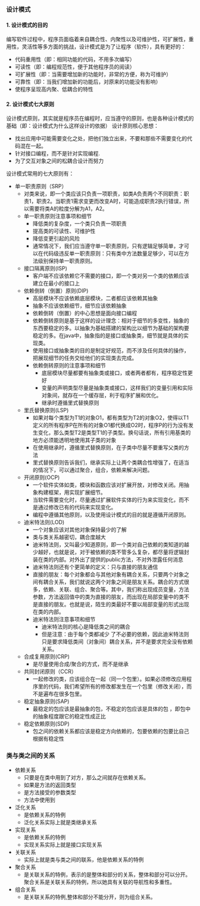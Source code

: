 ### 设计模式
#### 1. 设计模式的目的
编写软件过程中，程序员面临着来自耦合性、内聚性以及可维护性，可扩展性，重用性，灵活性等多方面的挑战，设计模式是为了让程序（软件），具有更好的：
- 代码重用性（即：相同功能的代码，不用多次编写）
- 可读性（即：编程规范性，便于其他程序员的阅读）
- 可扩展性（即：当需要增加新的功能时，非常的方便，称为可维护）
- 可靠性（即：当我们增加新的功能后，对原来的功能没有影响）
- 使程序呈现高内聚、低耦合的特性

#### 2. 设计模式七大原则
设计模式原则，其实就是程序员在编程时，应当遵守的原则，也是各种设计模式的基础（即：设计模式为什么这样设计的依据）
设计原则核心思想：
- 找出应用中可能需要变化之处，把他们独立出来，不要和那些不需要变化的代码混在一起。
- 针对接口编程，而不是针对实现编程.
- 为了交互对象之间的松耦合设计而努力

设计模式常用的七大原则有：
- 单一职责原则（SRP）
  - 对类来说，即一个类应该只负责一项职责，如类A负责两个不同职责：职责1，职责2。当职责1需求变更而改变A时，可能造成职责2执行错误，所以需要将类A的粒度分解为A1，A2。
  - 单一职责原则注意事项和细节
    - 降低类的复杂度，一个类只负责一项职责
    - 提高类的可读性、可维护性
    - 降低变更引起的风险
    - 通常情况下，我们应当遵守单一职责原则，只有逻辑足够简单，才可以在代码级违反单一职责原则：只有类中方法数量足够少，可以在方法级别保持单一职责原则。
  - 接口隔离原则(ISP)
    - 客户端不应该依赖它不需要的接口，即一个类对另一个类的依赖应该建立在最小的接口上
  - 依赖倒转（倒置）原则(DIP)
    - 高层模块不应该依赖底层模块，二者都应该依赖其抽象
    - 抽象不应该依赖细节，细节应该依赖抽象
    - 依赖倒转（倒置）的中心思想是面向接口编程
    - 依赖倒转原则是基于这样的设计理念：相对于细节的多变性，抽象的东西要稳定的多。以抽象为基础搭建的架构比以细节为基础的架构要稳定的多。在java中，抽象指的是接口或抽象类，细节就是具体的实现类。
    - 使用接口或抽象类的目的是制定好规范，而不涉及任何具体的操作，把展现细节的任务交给他们的实现类去完成。
    - 依赖倒转原则的注意事项和细节
      - 底层模块尽量都要有抽象类或接口，或者两者都有，程序稳定性更好
      - 变量的声明类型尽量是抽象类或接口，这样我们的变量引用和实际对象间，就存在一个缓存层，利于程序扩展和优化。
      - 继承时遵循里式替换原则
  - 里氏替换原则(LSP)
    - 如果对每个类型为T1的对象O1，都有类型为T2的对象O2，使得以T1定义的所有程序P在所有的对象O1都代换成O2时，程序P的行为没有发生变化，那么类型T2是类型T1的子类型。换句话说，所有引用基类的地方必须能透明地使用其子类的对象
    - 在使用继承时，遵循里式替换原则，在子类中尽量不要重写父类的方法
    - 里式替换原则告诉我们，继承实际上让两个类耦合性增强了，在适当的情况下，可以通过聚合，组合，依赖来解决问题。
  - 开闭原则(OCP)
    - 一个软件实体如类，模块和函数应该对扩展开放，对修改关闭。用抽象构建框架，用实现扩展细节。
    - 当软件需要变化时，尽量通过扩展软件实体的行为来实现变化，而不是通过修改已有的代码来实现变化。
    - 编程中遵循其他原则，以及使用设计模式的目的就是遵循开闭原则。
  - 迪米特法则(LOD)
    - 一个对象应该对其他对象保持最少的了解
    - 类与类关系越密切，耦合度越大
    - 迪米特法则，又叫最少知道原则，即一个类对自己依赖的类知道的越少越好，也就是说，对于被依赖的类不管多么复杂，都尽量将逻辑封装在类的内部。对外出了提供的public方法，不对外泄露任何消息
    - 迪米特法则还有个更简单的定义：只与直接的朋友通信
    - 直接的朋友：每个对象都会与其他对象有耦合关系，只要两个对象之间有耦合关系，我们就说这两个对象之间是朋友关系。耦合的方式很多，依赖、关联、组合、聚合等。其中，我们称出现成员变量，方法参数，方法返回值中的类为直接的朋友，而出现在局部变量中的类不是直接的朋友。也就是说，陌生的类最好不要以局部变量的形式出现在类的内部。
    - 迪米特法则注意事项和细节
      - 迪米特法则的核心是降低类之间的耦合
      - 但是注意：由于每个类都减少 了不必要的依赖，因此迪米特法则只是要求降低类间（对象间）耦合关系，并不是要求完全没有依赖关系。
  - 合成复用原则(CRP)
    - 是尽量使用合成/聚合的方式，而不是继承
  - 共同封闭原则（CCR）
    - 一起修改的类，应该组合在一起（同一个包里）。如果必须修改应用程序里的代码，我们希望所有的修改都发生在一个包里（修改关闭），而不是遍布在很多包里。
  - 稳定抽象原则(SAP)
    - 最稳定的包应该是最抽象的包，不稳定的包应该是具体的包 ，即包中的抽象程度跟它的稳定性成正比
  - 稳定依赖原则(SDP)
    - 包之间的依赖关系都应该是稳定方向依赖的，包要依赖的包要比自己根据有稳定性

### 类与类之间的关系
- 依赖关系
  - 只要是在类中用到了对方，那么之间就存在依赖关系。
  - 如果是方法的返回类型
  - 是方法接受的参数类型
  - 方法中使用到
- 泛化关系
  - 是依赖关系的特例
  - 泛化关系实际上就是类继承关系
- 实现关系
  - 是依赖关系的特例
  - 实现关系实际上就是接口实现关系
- 关联关系
  - 实际上就是类与类之间的联系，他是依赖关系的特例
- 聚合关系
  - 是关联关系的特例，表示的是整体和部分的关系，整体和部分可以分开。聚合关系是关联关系的特例，所以她具有关联的导航性和多重性。
- 组合关系
  - 是关联关系的特例,整体和部分不能分开，则为组合关系。